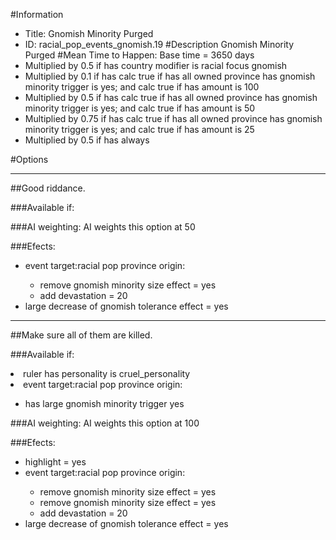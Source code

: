 #Information
 - Title: Gnomish Minority Purged
 - ID: racial_pop_events_gnomish.19
#Description
Gnomish Minority Purged
#Mean Time to Happen:
Base time = 3650 days
 - Multiplied by 0.5 if has country modifier is racial focus gnomish
 - Multiplied by 0.1 if has calc true if has all owned province has gnomish minority trigger is yes; and calc true if has amount is 100
 - Multiplied by 0.5 if has calc true if has all owned province has gnomish minority trigger is yes; and calc true if has amount is 50
 - Multiplied by 0.75 if has calc true if has all owned province has gnomish minority trigger is yes; and calc true if has amount is 25
 - Multiplied by 0.5 if has always

#Options

___
##Good riddance.

###Available if:


###AI weighting:
AI weights this option at 50


###Efects:<ul><li>event target:racial pop province origin:</li><ul><li>remove gnomish minority size effect = yes</li><li>add devastation = 20</li></ul><li>large decrease of gnomish tolerance effect = yes</li></ul>

___
##Make sure all of them are killed.

###Available if:
<li>ruler has personality is cruel_personality</li><li>event target:racial pop province origin:</li><ul><li>has large gnomish minority trigger yes</li></ul>

###AI weighting:
AI weights this option at 100


###Efects:<ul><li>highlight = yes</li><li>event target:racial pop province origin:</li><ul><li>remove gnomish minority size effect = yes</li><li>remove gnomish minority size effect = yes</li><li>add devastation = 20</li></ul><li>large decrease of gnomish tolerance effect = yes</li></ul>

